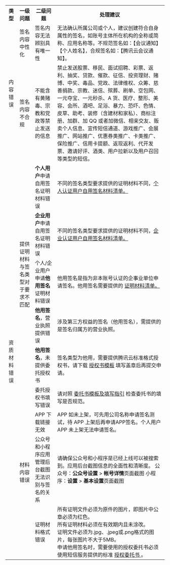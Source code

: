 <table>
   <tr>
      <th width="0px" style="text-align:center">类型</td>
      <th width="0px" style="text-align:center">一级问题</td>
      <th width="0px"  style="text-align:center">二级问题</td>
      <th width="0px"  style="text-align:center">处理建议</td>
   </tr>
   <tr>
      <td style="text-align:center" rowspan='2'>内容错误</td>
      <td>签名内容中性化</td>
      <td>签名内容无法辨别具有唯一性</td>
      <td>无法确认所属公司或个人，建议创建符合自身属性的签名，如账号主体所在机构的全称或简称、应用名称等。不规范签名如：【会议通知】【个人姓名】，合规签名如：【腾讯云会议通知】。</td>
   </tr>
   <tr>
      <td>签名内容不合规</td>
      <td>不能含有黄赌毒、宗教和党政等禁止发送的信息</td>
      <td>禁止发送股票、移民、面试招聘、彩票、返利、抽奖、贷款、催款、征信、投资理财、赌博、中奖、毒品、党政、法律维权、众筹、慈善捐款、宗教、迷信、殡葬、刷单、空包网、一元夺宝、一元秒杀、A 货、医疗、整形、美容、会所、酒吧、足浴、暴力、恐吓、色情、皮草、助考、装修（含建材和家私）、商标注册、加群、加 QQ 或者加微信、相亲交友、贩卖个人信息、宣传短信通道、游戏推广、会展推广、网站推广、优惠券类推广、卡类推广、保险推广、信用卡提额、返现返利、代开发票、邀请好评、酒类、用户拉新以及用户召回等类型的短信。</td>
   </tr>
   <tr>
      <td style="text-align:center" rowspan='9'>资质材料错误</td>
      <td rowspan='5'>提供证明材料与签名类型对于要求不匹配</td>
      <td><b>个人用户</b>申请自用签名证明材料错误</td>
      <td>不同的签名类型要求提供的证明材料不同，<a href="https://cloud.tencent.com/document/product/382/39022#.E4.B8.AA.E4.BA.BA.E8.AE.A4.E8.AF.81.E7.94.A8.E6.88.B7">个人认证用户自用签名材料清单。</a></td>
   </tr>
   <tr>
      <td><b>企业用户</b>申请自用签名证明材料错误</td>
      <td>不同的签名类型要求提供的证明材料不同，<a href="https://cloud.tencent.com/document/product/382/39022#.E4.BC.81.E4.B8.9A.E8.AE.A4.E8.AF.81.E7.94.A8.E6.88.B7">企业认证用户自用签名材料清单。</a></td>
   </tr>
   <tr>
      <td>个人/企业用户申请<b>他用签名</b>证明材料错误</td>
      <td>他用签名是指为非本账号认证的企事业单位申请签名。他用签名需要提供的 <a href="https://cloud.tencent.com/document/product/382/39022#.E8.AF.81.E6.98.8E.E6.96.87.E4.BB.B6.E6.B8.85.E5.8D.95.EF.BC.88.E4.BB.96.E7.94.A8.E7.AD.BE.E5.90.8D.EF.BC.89">证明材料清单。</a>
   </tr>
   <tr>
      <td><b>他用签名</b>，营业执照提供错误</td>
      <td>涉及第三方权益的签名（他用签名），需提供的是签名归属方的营业执照。</td>
   </tr>
   <tr>
      <td><b>他用签名</b>，未提供委托授权书</td>
      <td>签名类型为他用，需要提供腾讯云标准格式授权书，请下载 <a href="https://cloud.tencent.com/document/product/382/39022#.E5.A7.94.E6.89.98.E6.8E.88.E6.9D.83.E4.B9.A6.E5.A1.AB.E5.86.99.E6.8C.87.E5.BC.95">授权书模板</a> 填写盖章后再提交申请。</td>
   </tr>
   <tr>
      <td rowspan='4'>材料内容错误</td>
      <td>委托授权书填写错误</td>
      <td>请对照 <a href="https://cloud.tencent.com/document/product/382/39022#.E5.A7.94.E6.89.98.E6.8E.88.E6.9D.83.E4.B9.A6.E5.A1.AB.E5.86.99.E6.8C.87.E5.BC.95">委托书模板及填写指引</a> 检查委托书的填写是否规范。</td>
   </tr>
   <tr>
      <td>APP 下载链接无效</td>
      <td>APP 如未上架，可先用公司名称申请签名测试，待 APP 上架后再申请APP签名。个人用户 APP 未上架无法申请签名。</td>
   </tr>
   <tr>
      <td>公众号和小程序应用管理后台截图无法识别与签名的关系</td>
      <td>请确保公众号和小程序是已经上线可以被搜索到。应用后台截图信息的全面性和清晰度。
公众号：<b>公众号设置</b> > <b>帐号详情</b>页面截图
小程序：<b>设置</b> > <b>基本设置</b>页面截图</td>
   </tr>
   <tr>
      <td>证明材料格式错误</td>
      <td>所有证明文件必须为原件的图片，即图片中公章必须为红色。
<br>所有证明材料必须在有效期内且未涂改。</br>证明文件必须为.jpg、.jpeg或.png格式的图片，每张图片不大于5MB。</br>
申请他用签名时，需要使用的授权委托书必须使用短信服务提供的标准 <a href="https://attachment-1252075342.cos.ap-guangzhou.myqcloud.com/%E6%8E%88%E6%9D%83%E5%A7%94%E6%89%98%E4%B9%A6.docx"> 授权委托书 </a>。</td>
   </tr>
</table>
